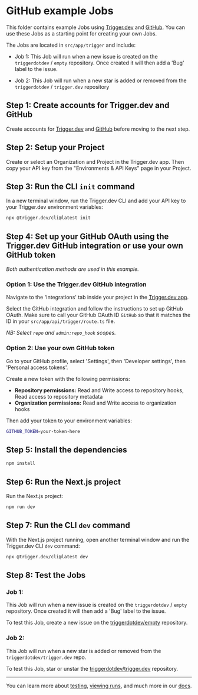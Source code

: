 # GitHub example Jobs

This folder contains example Jobs using [Trigger.dev](https://trigger.dev) and [GitHub](https://GitHub.com). You can use these Jobs as a starting point for creating your own Jobs.

The Jobs are located in `src/app/trigger` and include:

- Job 1: This Job will run when a new issue is created on the `triggerdotdev` / `empty` repository. Once created it will then add a 'Bug' label to the issue.

- Job 2: This Job will run when a new star is added or removed from the `triggerdotdev` / `trigger.dev` repository

## **Step 1:** Create accounts for Trigger.dev and GitHub

Create accounts for [Trigger.dev](https://trigger.dev) and [GitHub](https://GitHub.com) before moving to the next step.

## **Step 2:** Setup your Project

Create or select an Organization and Project in the Trigger.dev app. Then copy your API key from the "Environments & API Keys" page in your Project.

## **Step 3:** Run the CLI `init` command

In a new terminal window, run the Trigger.dev CLI and add your API key to your Trigger.dev environment variables:

```bash
npx @trigger.dev/cli@latest init
```

## **Step 4:** Set up your GitHub OAuth using the Trigger.dev GitHub integration or use your own GitHub token

_Both authentication methods are used in this example._

### **Option 1:** Use the Trigger.dev GitHub integration

Navigate to the 'Integrations' tab inside your project in the [Trigger.dev app](https://trigger.dev).

Select the GitHub integration and follow the instructions to set up GitHub OAuth. Make sure to call your GitHub OAuth ID `GitHub` so that it matches the ID in your `src/app/api/trigger/route.ts` file.

_NB: Select `repo` and `admin:repo_hook` scopes._

### **Option 2:** Use your own GitHub token

Go to your GitHub profile, select 'Settings', then 'Developer settings', then 'Personal access tokens'.

Create a new token with the following permissions:

- **Repository permissions:** Read and Write access to repository hooks, Read access to repository metadata
- **Organization permissions:** Read and Write access to organization hooks

Then add your token to your environment variables:

```bash
GITHUB_TOKEN=your-token-here
```

## **Step 5:** Install the dependencies

```bash
npm install
```

## **Step 6:** Run the Next.js project

Run the Next.js project:

```bash
npm run dev
```

## **Step 7:** Run the CLI `dev` command

With the Next.js project running, open another terminal window and run the Trigger.dev CLI `dev` command:

```bash
npx @trigger.dev/cli@latest dev
```

## **Step 8:** Test the Jobs

### **Job 1:**

This Job will run when a new issue is created on the `triggerdotdev` / `empty` repository. Once created it will then add a 'Bug' label to the issue.

To test this Job, create a new issue on the [triggerdotdev/empty](https://github.com/triggerdotdev/empty) repository.

### **Job 2:**

This Job will run when a new star is added or removed from the `triggerdotdev/trigger.dev` repo.

To test this Job, star or unstar the [triggerdotdev/trigger.dev](https://github.com/triggerdotdev/trigger.dev) repository.

---

You can learn more about [testing](https://trigger.dev/docs/documentation/guides/testing-jobs), [viewing runs](https://trigger.dev/docs/documentation/guides/viewing-runs), and much more in our [docs](https://trigger.dev/docs).
